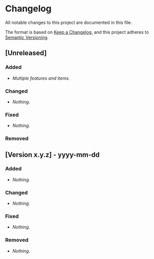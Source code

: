 # Changelog

All notable changes to this project are documented in this file.

The format is based on [Keep a Changelog](https://keepachangelog.com/), and this project adheres to [Semantic Versioning](https://semver.org/).

## [Unreleased]

### Added
- *Multiple features and items.*

### Changed
- *Nothing.*

### Fixed
- *Nothing.*

### Removed

## [Version x.y.z] - yyyy-mm-dd

### Added
- *Nothing.*

### Changed
- *Nothing.*

### Fixed
- *Nothing.*

### Removed
- *Nothing.*
